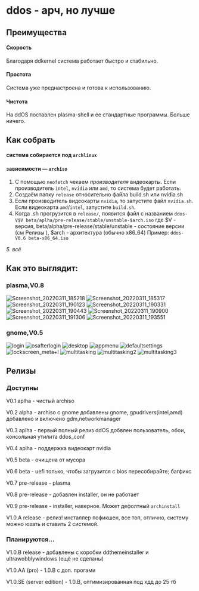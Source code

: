 # ddos - арч, но лучше
<!-- a tochnee arch s temkoi -->
## Преимущества
#### Скорость
Благодаря ddkernel система работает быстро и стабильно.
#### Простота
Система уже преднастроена и готова к использованию.
#### Чистота
На ddOS поставлен plasma-shell и ее стандартные программы. Больше ничего.
## Как собрать
#### система собирается под ``archlinux``
#### зависимости — ``archiso``
1. С помощью ``neofetch`` чекаем *производителя* видеокарты. Если производитель ``intel``, ``nvidia`` или ``amd``, то система будет работать.
2. Создаём папку ``release`` относительно файла build.sh или nvidia.sh
3. Если производитель видеокарты ``nvidia``, то запустите файл ``nvidia.sh``.
Если видеокарта ``amd``/``intel``, запустите  ``build.sh``.
4. Когда .sh прогрузится в ``release/``, появится файл c названием ``ddos-V$V beta/aplha/pre-release/stable/unstable-$arch.iso``
где $V - версия, beta/alpha/pre-release/stable/unstable - состояние версии (см Релизы ), $arch - архитектура (обычно x86_64)
Пример:
``
ddos-V0.6 beta-x86_64.iso
``

*5. всё*
## Как это выглядит:
### plasma,V0.8
![Screenshot_20220311_185218](https://user-images.githubusercontent.com/61107330/157901624-d5495e3e-9489-4088-8468-55cfb351febd.png)
![Screenshot_20220311_185317](https://user-images.githubusercontent.com/61107330/157901787-b35d4a76-34cc-4aa6-83e9-c591036e63ea.png)
![Screenshot_20220311_190123](https://user-images.githubusercontent.com/61107330/157903259-0d7c03e2-941f-4f9b-bbb4-a38ef99ee548.png)
![Screenshot_20220311_190331](https://user-images.githubusercontent.com/61107330/157903621-3253e2ab-beee-48d1-a03e-e71a6bb8201c.png)
![Screenshot_20220311_190443](https://user-images.githubusercontent.com/61107330/157903869-82c53238-a0c1-4035-9192-517a54a1783d.png)
![Screenshot_20220311_190900](https://user-images.githubusercontent.com/61107330/157904603-b23aca67-3189-4a5f-a38a-2c67695e3848.png)
![Screenshot_20220311_191306](https://user-images.githubusercontent.com/61107330/157905309-9be30b9e-a6d2-4839-aec4-a4cc7ad78ed5.png)
![Screenshot_20220311_193551](https://user-images.githubusercontent.com/61107330/157909058-8fd49c81-324a-4114-8f0d-add8efb54e93.png)
### gnome,V0.5
![login](https://user-images.githubusercontent.com/61107330/147656439-af642cd4-c505-4279-b5b5-6f101dea0d27.png)
![osafterlogin](https://user-images.githubusercontent.com/61107330/147656499-63ef6e9e-9fc1-408f-aecf-50d55a5405fb.png)
![desktop](https://user-images.githubusercontent.com/61107330/147656541-c123457f-3b72-4667-b753-a13ce6f023ac.png)
![appmenu](https://user-images.githubusercontent.com/61107330/147390074-6befb1e9-98e3-4667-969c-f9eb90534fe1.png)
![defaultsettings](https://user-images.githubusercontent.com/61107330/147656585-989ef5ea-6b6a-4f64-a22a-f892ea78cfa8.png)
![lockscreen_meta+l](https://user-images.githubusercontent.com/61107330/147390119-abe920ac-1c38-4368-9947-464ac0792771.png)
![multitasking](https://user-images.githubusercontent.com/61107330/147656815-61999bd4-4389-45e6-ac98-87d66cb21bde.png)
![multitasking2](https://user-images.githubusercontent.com/61107330/147390514-55986025-d1f3-45c7-a91d-dd7a659e59fc.png)
![multitasking3](https://user-images.githubusercontent.com/61107330/147390093-6ea7d82b-367b-4da5-b4ca-b1261cb966fd.png)
## Релизы
### Доступны
V0.1 aplha - чистый archiso

V0.2 alpha - archiso с gnome
добавлены gnome, gpudrivers(intel,amd)
добавлено и включено gdm,networkmanager

V0.3 aplha - первый полный релиз ddOS
добвлен пользователь, обои, консольная утилита ddos_conf

V0.4 aplha - поддержка видеокарт nvidia

V0.5 beta - очищена от мусора

V0.6 beta - uefi только, чтобы загрузится с bios пересобирайте; багфикс

V0.7 pre-release - plasma

V0.8 pre-release - добавлен installer, он не работает

V0.9 pre-release - installer, наверное. Может дефолтный ``archinstall``

V1.0.A release - релиз! инсталлер пофикшен, все топ, отлично, систему можно юзать и ставить 2 системой.

### Планируются...

V1.0.B release - добавлены с коробки ddthemeinstaller и ultrawobblywindows (ещё не сделаны)

V1.0.AA (pro) - 1.0.B с доп. прогами

V1.0.SE (server edition) - 1.0.B, оптимизированная под хдд до 25 тб
